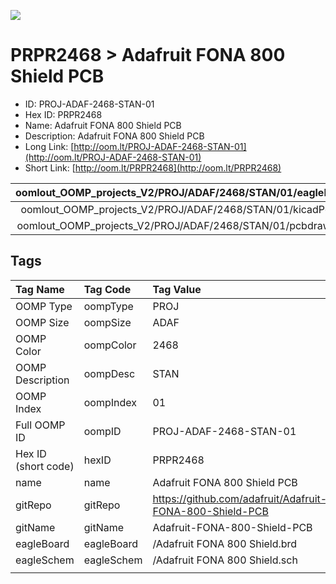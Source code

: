 


  
![][im]
# PRPR2468 > Adafruit FONA 800 Shield PCB

- ID: PROJ-ADAF-2468-STAN-01
- Hex ID: PRPR2468
- Name: Adafruit FONA 800 Shield PCB
- Description: Adafruit FONA 800 Shield PCB
- Long Link: [http://oom.lt/PROJ-ADAF-2468-STAN-01](http://oom.lt/PROJ-ADAF-2468-STAN-01)
- Short Link: [http://oom.lt/PRPR2468](http://oom.lt/PRPR2468)
  

|oomlout_OOMP_projects_V2/PROJ/ADAF/2468/STAN/01/eagleImage.png|oomlout_OOMP_projects_V2/PROJ/ADAF/2468/STAN/01/eagleSchemImage.png|oomlout_OOMP_projects_V2/PROJ/ADAF/2468/STAN/01/kicadPcb3dFront.png|oomlout_OOMP_projects_V2/PROJ/ADAF/2468/STAN/01/kicadPcb3dBack.png|
| :---: | :---: | :---: | :---: |
|oomlout_OOMP_projects_V2/PROJ/ADAF/2468/STAN/01/kicadPcb3d.png|oomlout_OOMP_projects_V2/PROJ/ADAF/2468/STAN/01/bomBack.png|oomlout_OOMP_projects_V2/PROJ/ADAF/2468/STAN/01/bomFront.png|oomlout_OOMP_projects_V2/PROJ/ADAF/2468/STAN/01/pcbdraw.svg|
|oomlout_OOMP_projects_V2/PROJ/ADAF/2468/STAN/01/pcbdrawBack.svg||||

## Tags
  

|Tag Name|Tag Code|Tag Value|
| :--- | :--- | :--- |
|OOMP Type|oompType|PROJ|
|OOMP Size|oompSize|ADAF|
|OOMP Color|oompColor|2468|
|OOMP Description|oompDesc|STAN|
|OOMP Index|oompIndex|01|
|Full OOMP ID|oompID|PROJ-ADAF-2468-STAN-01|
|Hex ID (short code)|hexID|PRPR2468|
|name|name|Adafruit FONA 800 Shield PCB|
|gitRepo|gitRepo|https://github.com/adafruit/Adafruit-FONA-800-Shield-PCB|
|gitName|gitName|Adafruit-FONA-800-Shield-PCB|
|eagleBoard|eagleBoard|/Adafruit FONA 800 Shield.brd|
|eagleSchem|eagleSchem|/Adafruit FONA 800 Shield.sch|
||||



[im]: PROJ/ADAF/2468/STAN/01/kicadPcb3d_450.png

